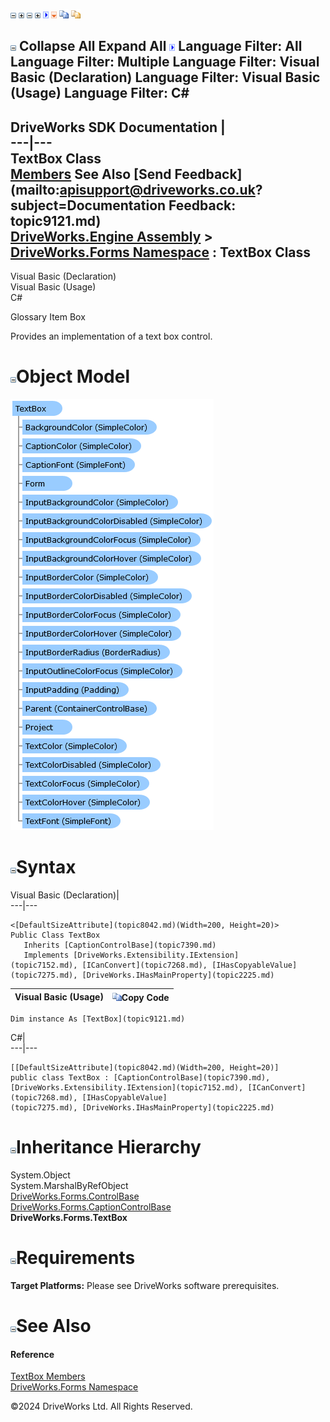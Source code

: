 ![](dotnetimages/collapse.gif) ![](dotnetimages/expand.gif) ![](dotnetimages/collapse.gif) ![](dotnetimages/expand.gif) ![](dotnetimages/drpdown.gif) ![](dotnetimages/drpdown_orange.gif) ![](dotnetimages/copycode.gif) ![](dotnetimages/copycodeHighlight.gif)

![](dotnetimages/collapse.gif) Collapse All Expand All ![](dotnetimages/drpdown.gif) Language Filter: All  Language Filter: Multiple  Language Filter: Visual Basic (Declaration) Language Filter: Visual Basic (Usage) Language Filter: C#  
---  
DriveWorks SDK Documentation  |   
---|---  
TextBox Class   
[Members](topic9122.md) See Also [Send Feedback](mailto:apisupport@driveworks.co.uk?subject=Documentation Feedback: topic9121.md)  
[DriveWorks.Engine Assembly](topic2156.md) > [DriveWorks.Forms Namespace](topic7266.md) : TextBox Class  
---  
  
Visual Basic (Declaration)    
Visual Basic (Usage)    
C# 

Glossary Item Box

Provides an implementation of a text box control. 

# ![](dotnetimages/collapse.gif)Object Model

![](dotnetdiagramimages/image441.png)

# ![](dotnetimages/collapse.gif)Syntax

Visual Basic (Declaration)|   
---|---  
      
    
    <[DefaultSizeAttribute](topic8042.md)(Width=200, Height=20)>
    Public Class TextBox 
       Inherits [CaptionControlBase](topic7390.md)
       Implements [DriveWorks.Extensibility.IExtension](topic7152.md), [ICanConvert](topic7268.md), [IHasCopyableValue](topic7275.md), [DriveWorks.IHasMainProperty](topic2225.md)   
  
Visual Basic (Usage)| ![](dotnetimages/copycode.gif)Copy Code  
---|---  
      
    
    Dim instance As [TextBox](topic9121.md)  
  
C#|   
---|---  
      
    
    [[DefaultSizeAttribute](topic8042.md)(Width=200, Height=20)]
    public class TextBox : [CaptionControlBase](topic7390.md), [DriveWorks.Extensibility.IExtension](topic7152.md), [ICanConvert](topic7268.md), [IHasCopyableValue](topic7275.md), [DriveWorks.IHasMainProperty](topic2225.md)    
  
# ![](dotnetimages/collapse.gif)Inheritance Hierarchy

System.Object  
System.MarshalByRefObject  
[DriveWorks.Forms.ControlBase](topic7698.md)  
[DriveWorks.Forms.CaptionControlBase](topic7390.md)  
**DriveWorks.Forms.TextBox**  


# ![](dotnetimages/collapse.gif)Requirements

**Target Platforms:** Please see DriveWorks software prerequisites.

# ![](dotnetimages/collapse.gif)See Also

#### Reference

[TextBox Members](topic9122.md)   
[DriveWorks.Forms Namespace](topic7266.md)

©2024 DriveWorks Ltd. All Rights Reserved.
